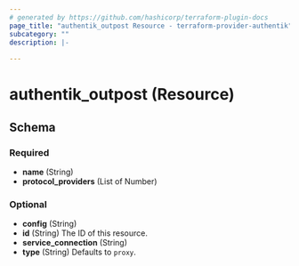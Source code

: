 ```yaml
---
# generated by https://github.com/hashicorp/terraform-plugin-docs
page_title: "authentik_outpost Resource - terraform-provider-authentik"
subcategory: ""
description: |-
  
---
```


# authentik_outpost (Resource)





<!-- schema generated by tfplugindocs -->
## Schema

### Required

- **name** (String)
- **protocol_providers** (List of Number)

### Optional

- **config** (String)
- **id** (String) The ID of this resource.
- **service_connection** (String)
- **type** (String) Defaults to `proxy`.


